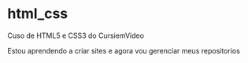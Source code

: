 # html_css
 Cuso de HTML5 e CSS3 do CursiemVideo

 Estou aprendendo a criar sites e agora vou gerenciar meus repositorios 
